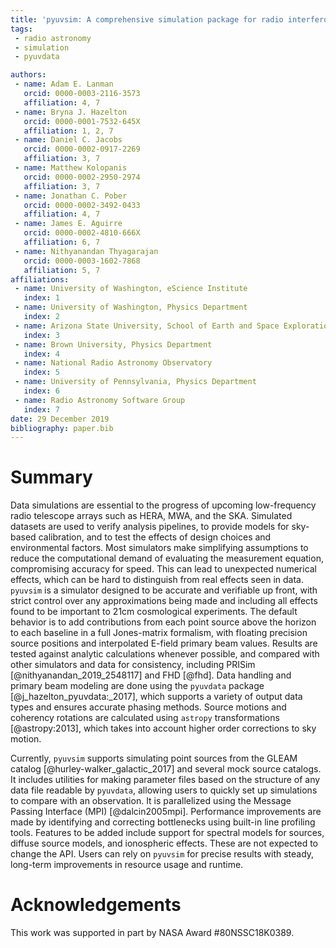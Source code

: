 ```yaml
---
title: 'pyuvsim: A comprehensive simulation package for radio interferometers in python.'
tags:
 - radio astronomy
 - simulation
 - pyuvdata

authors:
 - name: Adam E. Lanman
   orcid: 0000-0003-2116-3573
   affiliation: 4, 7
 - name: Bryna J. Hazelton
   orcid: 0000-0001-7532-645X
   affiliation: 1, 2, 7
 - name: Daniel C. Jacobs
   orcid: 0000-0002-0917-2269
   affiliation: 3, 7
 - name: Matthew Kolopanis
   orcid: 0000-0002-2950-2974
   affiliation: 3, 7
 - name: Jonathan C. Pober
   orcid: 0000-0002-3492-0433
   affiliation: 4, 7
 - name: James E. Aguirre
   orcid: 0000-0002-4810-666X
   affiliation: 6, 7
 - name: Nithyanandan Thyagarajan
   orcid: 0000-0003-1602-7868
   affiliation: 5, 7
affiliations:
 - name: University of Washington, eScience Institute
   index: 1
 - name: University of Washington, Physics Department
   index: 2
 - name: Arizona State University, School of Earth and Space Exploration
   index: 3
 - name: Brown University, Physics Department
   index: 4
 - name: National Radio Astronomy Observatory
   index: 5
 - name: University of Pennsylvania, Physics Department
   index: 6
 - name: Radio Astronomy Software Group
   index: 7
date: 29 December 2019
bibliography: paper.bib
---
```


# Summary

Data simulations are essential to the progress of upcoming low-frequency radio telescope arrays such as HERA, MWA, and the SKA. Simulated datasets are used to verify analysis pipelines, to provide models for sky-based calibration, and to test the effects of design choices and environmental factors. Most simulators make simplifying assumptions to reduce the computational demand of evaluating the measurement equation, compromising accuracy for speed. This can lead to unexpected numerical effects, which can be hard to distinguish from real effects seen in data. ``pyuvsim`` is a simulator designed to be accurate and verifiable up front, with strict control over any approximations being made and including all effects found to be important to 21cm cosmological experiments. The default behavior is to add contributions from each point source above the horizon to each baseline in a full Jones-matrix formalism, with floating precision source positions and interpolated E-field primary beam values. Results are tested against analytic calculations whenever possible, and compared with other simulators and data for consistency, including PRISim [@nithyanandan_2019_2548117] and FHD [@fhd]. Data handling and primary beam modeling are done using the ``pyuvdata`` package [@j_hazelton_pyuvdata:_2017], which supports a variety of output data types and ensures accurate phasing methods. Source motions and coherency rotations are calculated using ``astropy`` transformations [@astropy:2013], which takes into account higher order corrections to sky motion.

Currently, ``pyuvsim`` supports simulating point sources from the GLEAM catalog [@hurley-walker_galactic_2017] and several mock source catalogs. It includes utilities for making parameter files based on the structure of any data file readable by ``pyuvdata``, allowing users to quickly set up simulations to compare with an observation. It is parallelized using the Message Passing Interface (MPI) [@dalcin2005mpi]. Performance improvements are made by identifying and correcting bottlenecks using built-in line profiling tools. Features to be added include support for spectral models for sources, diffuse source models, and ionospheric effects. These are not expected to change the API. Users can rely on ``pyuvsim`` for precise results with steady, long-term improvements in resource usage and runtime.

# Acknowledgements

This work was supported in part by NASA Award #80NSSC18K0389.

